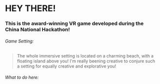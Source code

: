 # HEY THERE!

### This is the award-winning VR game developed during the China National Hackathon!

###### Game Setting: 
> The whole immersive setting is located on a charming beach, with a floating island above you!
> I'm really beening creative to conjure such a setting for equally creative and explorative you!
###### What to do here:
> 
